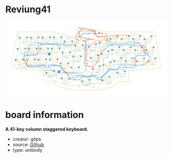 # Reviung41

![preview](./reviung41_preview.png)

# board information
**A 41-key column staggered keyboard.**

- creator: gtips
- source: [Github](https://github.com/gtips/reviung/tree/master/reviung41)
- type: unibody

